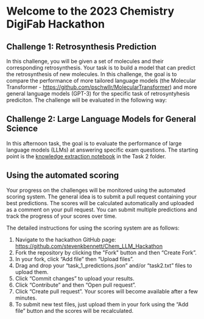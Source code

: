 # Welcome to the 2023 Chemistry DigiFab Hackathon

## Challenge 1: Retrosynthesis Prediction

In this challenge, you will be given a set of molecules and their corresponding retrosynthesis. Your task is to build a model that can predict the retrosynthesis of new molecules.
In this challenge, the goal is to compare the performance of more tailored language models (the Molecular Transformer - https://github.com/pschwllr/MolecularTransformer) and more general language models (GPT-3) for the specific task of retrosyntyhesis prediciton. 
The challenge will be evaluated in the following way: 

## Challenge 2: Large Language Models for General Science

In this afternoon task, the goal is to evaluate the performance of large language models (LLMs) at answering specific exam questions.
The starting point is the [knowledge extraction notebook](https://github.com/stevenkbennett/Chem_LLM_Hackathon/blob/main/Task_2/knowledge_extraction_notebook.ipynb) in the Task 2 folder.

## Using the automated scoring

Your progress on the challenges will be monitored using the automated scoring system. The general idea is to submit a pull request containing your best predictions. The scores will be calculated automatically and uploaded as a comment on your pull request. You can submit multiple predictions and track the progress of your scores over time.

The detailed instructions for using the scoring system are as follows:
1. Navigate to the hackathon GitHub page: https://github.com/stevenkbennett/Chem_LLM_Hackathon
2. Fork the repository by clicking the "Fork" button and then “Create Fork”.
3. In your fork, click “Add file” then “Upload files”.
4. Drag and drop your “task_1_predictions.json” and/or “task2.txt” files to upload them.
5. Click “Commit changes” to upload your results.
6. Click “Contribute” and then “Open pull request”.
7. Click “Create pull request”. Your scores will become available after a few minutes.
8. To submit new test files, just upload them in your fork using the “Add file” button and the scores will be recalculated.
